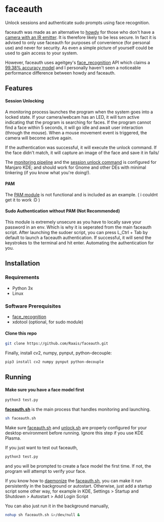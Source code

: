 # faceauth

Unlock sessions and authenticate sudo prompts using face recognition.

faceauth was made as an alternative to [howdy](https://github.com/boltgolt/howdy) for those who don't have a [camera with an IR emitter](https://github.com/boltgolt/howdy/wiki/Cameras-that-have-been-verified-to-work-with-Howdy). It is therefore likely to be less secure. In fact it is advised to only use faceauth for purposes of convenience (for personal use) and never for security. As even a simple picture of yourself could be used to gain access to your system.

However, faceauth uses ageitgey's [face_recognition](https://github.com/ageitgey/face_recognition) API which claims a [99.38% accuracy model](https://github.com/ageitgey/face_recognition#face-recognition) and I personally haven't seen a noticeable performance difference between howdy and faceauth.

## Features

#### Session Unlocking

A monitoring process launches the program when the system goes into a locked state. If your camera/webcam has an LED, it will turn active indicating that the program is searching for faces. If the program cannot find a face within 5 seconds, it will go idle and await user interaction (through the mouse). When a mouse movement event is triggered, the camera will become active again.

If the authentication was successful, it will execute the unlock command. If the face didn't match, it will capture an image of the face and save it in fails/

The [monitoring pipeline](https://github.com/Raais/faceauth/blob/ed5bd3ef99f378e48a980580bf428f0bfa0dfc6c/faceauth.sh#L63) and the [session unlock command](https://github.com/Raais/faceauth/blob/9e9729709ce78a7a8b7a890a7de20d5604b0829f/login.py#L9) is configured for Manjaro KDE; and should work for Gnome and other DEs with minimal tinkering (if you know what you're doing!).

#### PAM

The [PAM module](https://github.com/Raais/faceauth/blob/main/PAM-example/base_dir/pam.py) is not functional and is included as an example. ( i couldnt get it to work :D )

#### Sudo Authentication without PAM (Not Recommended)

This module is extremely unsecure as you have to locally save your password in an env. Which is why it is seperated from the main faceauth script. After launching the sudoer script, you can press L_Ctrl + Tab by default to launch a faceauth authentication. If successful, it will send the keystrokes to the terminal and hit enter. Automating the authentication for you.



## Installation

### Requirements

  * Python 3x
  * Linux
  
### Software Prerequisites

  * [face_recognition](https://github.com/ageitgey/face_recognition)
  * xdotool (optional, for sudo module)
  
#### Clone this repo

```bash
git clone https://github.com/Raais/faceauth.git
```
  
Finally, install cv2, numpy, pynput, python-decouple:

```bash
pip3 install cv2 numpy pynput python-decouple
```

## Running

#### Make sure you have a face model first

```bash
python3 test.py
```

**[faceauth.sh](https://github.com/Raais/faceauth/blob/main/faceauth.sh)** is the main process that handles monitoring and launching.

```bash
sh faceauth.sh
```

Make sure [faceauth.sh](https://github.com/Raais/faceauth/blob/main/faceauth.sh) and [unlock.sh](https://github.com/Raais/faceauth/blob/main/unlock.sh) are properly configured for your desktop environment before running. Ignore this step if you use KDE Plasma.


If you just want to test out faceauth,

```bash
python3 test.py
```
and you will be prompted to create a face model the first time. If not, the program will attempt to verify your face.


If you know how to [daemonize](https://unix.stackexchange.com/questions/426862/proper-way-to-run-shell-script-as-a-daemon) the [faceauth.sh](https://github.com/Raais/faceauth/blob/main/faceauth.sh), you can make it run persistently in the background or autostart. Otherwise, just add a startup script some other way, for example in KDE, Settings > Startup and Shutdown > Autostart > Add Login Script

You can also just run it in the background manually,
```bash
nohup sh faceauth.sh &>/dev/null &
```
